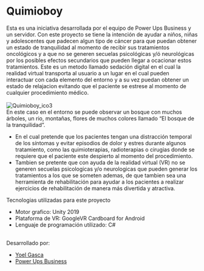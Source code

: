 # Quimioboy

Esta es una iniciativa desarrollada por el equipo de Power Ups Business y un servidor. Con este proyecto se tiene la intención de ayudar a niños, niñas y adolescentes que padecen algun tipo de cáncer para que puedan obtener un estado de tranquilidad al momento de recibir sus tratamientos oncológicos y a que no se generen secuelas psicológicas y/ó neurológicas por los posibles efectos secundarios que pueden llegar a ocacionar estos tratamientos. Este es un metodo llamado sedación digital en el cual la realidad virtual transporta al usuario a un lugar en el cual pueden interactuar con cada elemento del entorno y a su vez puedan obtener un estado de relajacion evitando que el paciente se estrese al momento de cualquier procedimiento médico.<br>
<br>
![Quimioboy_ico3](https://user-images.githubusercontent.com/83617933/203208437-b508ebbb-3ff9-41f1-a17a-001ab9ca13c7.jpg)
<br>
En este caso en el entorno se puede observar un bosque con muchos árboles, un rio, montañas, flores de muchos colores llamado  “El bosque de la tranquilidad”. 
- En el cual pretende que los pacientes tengan una distracción temporal de los síntomas y evitar episodios de dolor y estres durante algunos tratamiento, como las quimioterapias, radioterapias o cirugias donde se requiere que el paciente este despierto al momento del procedimiento.<br>
- Tambien se pretente que con ayuda de la realidad virtual (VR) no se generen secuelas psicologicas y/o neurologicas que pueden generar los tratamientos a los que se someten ademas, de que tambien sea una herramienta de rehabilitación para ayudar a los pacientes a realizar ejercicios de rehabilitación de manera más divertida y atractiva.<br>

Tecnologias utilizadas para este proyecto <br>
- Motor grafico: Unity 2019<br>
- Plataforma de VR: GoogleVR Cardboard for Android <br/>
- Lenguaje de programación utilizado: C# <br/> <br/>

Desarrollado por:<br>
- <a href="https://linktr.ee/Yoel_GH97">Yoel Gasca</a>
- <a href="https://powerupsbusiness.com/">Power Ups Business</a><br>

